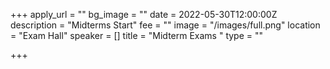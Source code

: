 +++
apply_url = ""
bg_image = ""
date = 2022-05-30T12:00:00Z
description = "Midterms Start"
fee = ""
image = "/images/full.png"
location = "Exam Hall"
speaker = []
title = "Midterm Exams "
type = ""

+++
